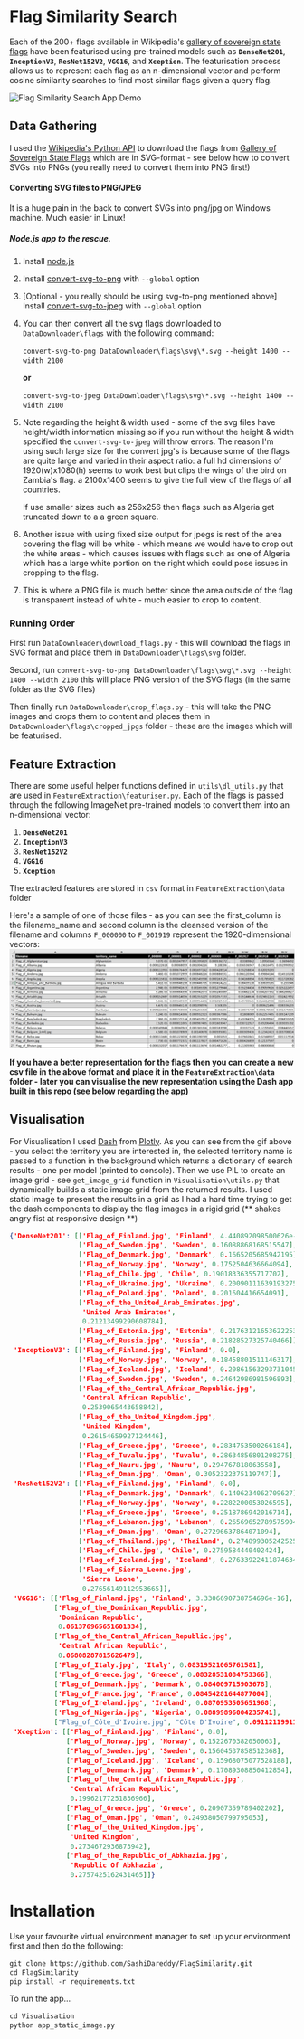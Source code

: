 # Flag Similarity Search


Each of the 200+ flags available in Wikipedia's [gallery of sovereign state flags](https://en.wikipedia.org/wiki/Gallery_of_sovereign_state_flags) 
have been featurised using pre-trained models such as **`DenseNet201`**, **`InceptionV3`**, 
**`ResNet152V2`**, **`VGG16`**, and **`Xception`**. The featurisation process allows us to represent 
each flag as an n-dimensional vector and perform cosine similarity searches to find most 
similar flags given a query flag.

![Flag Similarity Search App Demo](FlagsApp.gif)

## Data Gathering

I used the [Wikipedia's Python API](https://pypi.org/project/Wikipedia-API/) to download the flags from 
[Gallery of Sovereign State Flags](https://en.wikipedia.org/wiki/Gallery_of_sovereign_state_flags) which are in 
SVG-format - see below how to convert SVGs into PNGs (you really need to convert them into PNG first!)
 
#### Converting SVG files to PNG/JPEG
It is a huge pain in the back to convert SVGs into png/jpg on Windows machine. Much easier in Linux!


##### Node.js app to the rescue.
1. Install [node.js](https://nodejs.org/en/download/) 
2. Install [convert-svg-to-png](https://www.npmjs.com/package/convert-svg-to-png) with `--global` option
3. [Optional - you really should be using svg-to-png mentioned above] Install [convert-svg-to-jpeg](https://www.npmjs.com/package/convert-svg-to-jpeg) with `--global` option
4. You can then convert all the svg flags downloaded to `DataDownloader\flags` with the following command:

    ```convert-svg-to-png DataDownloader\flags\svg\*.svg --height 1400 --width 2100```
    
    **or**
    
    ```convert-svg-to-jpeg DataDownloader\flags\svg\*.svg --height 1400 --width 2100```
5. Note regarding the height & width used - some of the svg files have height/width information missing so if you run 
without the height & width specified the `convert-svg-to-jpeg` will throw errors. 
The reason I'm using such large size for the convert jpg's is because some of the flags are quite large and varied in their 
aspect ratio: a full hd dimensions of 1920(w)x1080(h) seems to work best but clips the wings of the bird on Zambia's flag.
a 2100x1400 seems to give the full view of the flags of all countries.
 
     If use smaller sizes such as 256x256
 then flags such as Algeria get truncated down to a a green square. 
 
6. Another issue with using fixed size output for jpegs is rest of the area covering the flag will be white - which means we would have to crop out the white areas - which causes issues with flags such as one of Algeria which has a large white portion on the right which could pose issues in cropping to the flag.
7. This is where a PNG file is much better since the area outside of the flag is transparent instead of white - much easier to crop to content.


### Running Order
First run ``DataDownloader\download_flags.py`` - this will download the flags in SVG format and place them in 
``DataDownloader\flags\svg`` folder. 

Second, run ```convert-svg-to-png DataDownloader\flags\svg\*.svg --height 1400 --width 2100``` this will place PNG 
version of the SVG flags (in the same folder as the SVG files)

Then finally run ``DataDownloader\crop_flags.py`` - this will take the PNG images and crops them to content and places 
them in  ``DataDownloader\flags\cropped_jpgs`` folder - these are the images which will be featurised.

## Feature Extraction
There are some useful helper functions defined in ``utils\dl_utils.py`` that are used in 
``FeatureExtraction\featuriser.py``. Each of the flags is passed through the following ImageNet pre-trained models to 
convert them into an n-dimensional vector:
1. **`DenseNet201`**
2. **`InceptionV3`** 
3. **`ResNet152V2`**
4. **`VGG16`** 
5. **`Xception`**

The extracted features are stored in ``csv`` format in ``FeatureExtraction\data`` folder

Here's a sample of one of those files - as you can see the first_column is the filename_name and second column is the 
cleansed version of the filename and columns `F_000000` to `F_001919` represent the 1920-dimensional vectors:
![DenseNet201.csv](DenseNet201Header.jpg)

**If you have a better representation for the flags then you can create a new csv file in the above format and place it
in the ``FeatureExtraction\data`` folder - later you can visualise the new representation using the Dash app built in this repo 
(see below regarding the app)**

## Visualisation
For Visualisation I used [Dash](https://dash.plotly.com/) from [Plotly](https://plotly.com/). As you can see from the 
gif above - you select the territory you are interested in, the selected territory name is passed to a function in the 
background which returns a dictionary of search results - one per model
(printed to console). 
Then we use PIL to create an image grid - see ``get_image_grid`` function in ``Visualisation\utils.py`` that dynamically
 builds a static image grid from the returned results. I used static image to present the results in a grid as I had a
 hard time trying to get the dash components to display the flag images in a rigid grid 
 (\** shakes angry fist at responsive design \**)

```json
{'DenseNet201': [['Flag_of_Finland.jpg', 'Finland', 4.440892098500626e-16],
                 ['Flag_of_Sweden.jpg', 'Sweden', 0.16088868168515547],
                 ['Flag_of_Denmark.jpg', 'Denmark', 0.1665205685942195],
                 ['Flag_of_Norway.jpg', 'Norway', 0.1752504636664094],
                 ['Flag_of_Chile.jpg', 'Chile', 0.19018336355717702],
                 ['Flag_of_Ukraine.jpg', 'Ukraine', 0.20090111639193275],
                 ['Flag_of_Poland.jpg', 'Poland', 0.201604416654091],
                 ['Flag_of_the_United_Arab_Emirates.jpg',
                  'United Arab Emirates',
                  0.21213499290608784],
                 ['Flag_of_Estonia.jpg', 'Estonia', 0.21763121653622253],
                 ['Flag_of_Russia.jpg', 'Russia', 0.21828527325740466]],
 'InceptionV3': [['Flag_of_Finland.jpg', 'Finland', 0.0],
                 ['Flag_of_Norway.jpg', 'Norway', 0.18458801511146317],
                 ['Flag_of_Iceland.jpg', 'Iceland', 0.20861563293731045],
                 ['Flag_of_Sweden.jpg', 'Sweden', 0.24642986981596893],
                 ['Flag_of_the_Central_African_Republic.jpg',
                  'Central African Republic',
                  0.2539065443658842],
                 ['Flag_of_the_United_Kingdom.jpg',
                  'United Kingdom',
                  0.26154659927124446],
                 ['Flag_of_Greece.jpg', 'Greece', 0.2834753500266184],
                 ['Flag_of_Tuvalu.jpg', 'Tuvalu', 0.28634856801208275],
                 ['Flag_of_Nauru.jpg', 'Nauru', 0.294767818063558],
                 ['Flag_of_Oman.jpg', 'Oman', 0.3052322375119747]],
 'ResNet152V2': [['Flag_of_Finland.jpg', 'Finland', 0.0],
                 ['Flag_of_Denmark.jpg', 'Denmark', 0.1406234062709627],
                 ['Flag_of_Norway.jpg', 'Norway', 0.2282200053026595],
                 ['Flag_of_Greece.jpg', 'Greece', 0.2518786942016714],
                 ['Flag_of_Lebanon.jpg', 'Lebanon', 0.26569652789575904],
                 ['Flag_of_Oman.jpg', 'Oman', 0.27296637864071094],
                 ['Flag_of_Thailand.jpg', 'Thailand', 0.2748993052425259],
                 ['Flag_of_Chile.jpg', 'Chile', 0.2759584440402424],
                 ['Flag_of_Iceland.jpg', 'Iceland', 0.27633922411874634],
                 ['Flag_of_Sierra_Leone.jpg',
                  'Sierra Leone',
                  0.27656149112953665]],
 'VGG16': [['Flag_of_Finland.jpg', 'Finland', 3.3306690738754696e-16],
           ['Flag_of_the_Dominican_Republic.jpg',
            'Dominican Republic',
            0.061376965651601334],
           ['Flag_of_the_Central_African_Republic.jpg',
            'Central African Republic',
            0.06808287815626479],
           ['Flag_of_Italy.jpg', 'Italy', 0.08319521065761581],
           ['Flag_of_Greece.jpg', 'Greece', 0.08328531084753366],
           ['Flag_of_Denmark.jpg', 'Denmark', 0.084009715903678],
           ['Flag_of_France.jpg', 'France', 0.08454281644877004],
           ['Flag_of_Ireland.jpg', 'Ireland', 0.0870953505651968],
           ['Flag_of_Nigeria.jpg', 'Nigeria', 0.08899896004235741],
           ["Flag_of_Côte_d'Ivoire.jpg", "Côte D'Ivoire", 0.09112119911039218]],
 'Xception': [['Flag_of_Finland.jpg', 'Finland', 0.0],
              ['Flag_of_Norway.jpg', 'Norway', 0.1522670382050063],
              ['Flag_of_Sweden.jpg', 'Sweden', 0.15604537858512368],
              ['Flag_of_Iceland.jpg', 'Iceland', 0.15968075077528188],
              ['Flag_of_Denmark.jpg', 'Denmark', 0.17089308850412854],
              ['Flag_of_the_Central_African_Republic.jpg',
               'Central African Republic',
               0.19962177251836966],
              ['Flag_of_Greece.jpg', 'Greece', 0.20907359789402202],
              ['Flag_of_Oman.jpg', 'Oman', 0.24938050799795053],
              ['Flag_of_the_United_Kingdom.jpg',
               'United Kingdom',
               0.2734672936873942],
              ['Flag_of_the_Republic_of_Abkhazia.jpg',
               'Republic Of Abkhazia',
               0.2757425162431465]]}
```

# Installation
Use your favourite virtual environment manager to set up your environment first and then do the following:

```shell script
git clone https://github.com/SashiDareddy/FlagSimilarity.git
cd FlagSimilarity
pip install -r requirements.txt
```

To run the app...
```shell script
cd Visualisation
python app_static_image.py
```